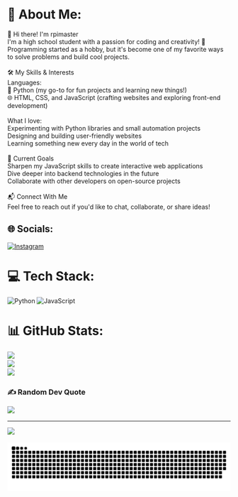 # 💫 About Me:
👋 Hi there! I'm rpimaster<br>I'm a high school student with a passion for coding and creativity! 🚀<br>Programming started as a hobby, but it's become one of my favorite ways to solve problems and build cool projects.<br><br>🛠️ My Skills & Interests<br>Languages:<br>🐍 Python (my go-to for fun projects and learning new things!)<br>🌐 HTML, CSS, and JavaScript (crafting websites and exploring front-end development)<br><br>What I love:<br>Experimenting with Python libraries and small automation projects<br>Designing and building user-friendly websites<br>Learning something new every day in the world of tech<br><br>🌟 Current Goals<br>Sharpen my JavaScript skills to create interactive web applications<br>Dive deeper into backend technologies in the future<br>Collaborate with other developers on open-source projects<br><br>📬 Connect With Me<br>Feel free to reach out if you'd like to chat, collaborate, or share ideas!


## 🌐 Socials:
[![Instagram](https://img.shields.io/badge/Instagram-%23E4405F.svg?logo=Instagram&logoColor=white)](https://instagram.com/damianjanuch) 

# 💻 Tech Stack:
![Python](https://img.shields.io/badge/python-3670A0?style=for-the-badge&logo=python&logoColor=ffdd54) ![JavaScript](https://img.shields.io/badge/javascript-%23323330.svg?style=for-the-badge&logo=javascript&logoColor=%23F7DF1E)
# 📊 GitHub Stats:
![](https://github-readme-stats.vercel.app/api?username=rpimaster&theme=vue-dark&hide_border=false&include_all_commits=true&count_private=true)<br/>
![](https://github-readme-streak-stats.herokuapp.com/?user=rpimaster&theme=vue-dark&hide_border=false)<br/>
![](https://github-readme-stats.vercel.app/api/top-langs/?username=rpimaster&theme=vue-dark&hide_border=false&include_all_commits=true&count_private=true&layout=compact)

### ✍️ Random Dev Quote
![](https://quotes-github-readme.vercel.app/api?type=horizontal&theme=radical)

---
[![](https://visitcount.itsvg.in/api?id=rpimaster&icon=0&color=8)](https://visitcount.itsvg.in)

<!-- Proudly created with GPRM ( https://gprm.itsvg.in ) -->

<picture>
  <source media="(prefers-color-scheme: dark)" srcset="https://raw.githubusercontent.com/rpimaster/rpimaster/output/github-snake-dark.svg" />
  <source media="(prefers-color-scheme: light)" srcset="https://raw.githubusercontent.com/rpimaster/rpimaster/output/github-snake.svg" />
  <img alt="github-snake" src="https://raw.githubusercontent.com/rpimaster/rpimaster/output/github-snake.svg" />
</picture>
